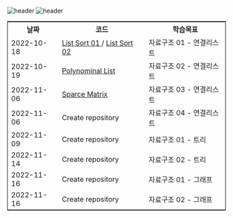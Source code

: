 ![header](https://capsule-render.vercel.app/api?type=waving&height=250&color=89a5ea&text=DataStructure&fontColor=f5f5dc)
![header](https://capsule-render.vercel.app/api?type=rect&height=50&color=f5f5dc&text=2022학년도2학기&fontColor=929292&fontSize=20)






<html>
  <table style ="border:1px solid black;margin-left:auto;margin-right:auto;">
    <th align = "center">날짜</th>
    <th align = "center">코드</th>
    <th align = "center">학습목표</th>
    <tr>
      <td>2022-10-18</td>
      <td><a href="https://github.com/swimmin99/Data_Structure/blob/main/list1.c"> List Sort 01 </a> /
      <a href="https://github.com/swimmin99/Data_Structure/blob/main/list2.c"> List Sort 02 </a></td>
      <td> 자료구조 01 - 연결리스트 </td>
    <tr>
      <td>2022-10-19</td>
      <td> <a href="https://github.com/swimmin99/Data_Structure/blob/main/Polynominal.c"> Polynominal List </a> </td>
      <td> 자료구조 02 - 연결리스트 </td>
    <tr>
      <td>2022-11-06</td>
      <td>  <a href="https://github.com/swimmin99/Data_Structure/blob/main/SparceMatrix.c"> Sparce Matrix </a> </td>
      <td> 자료구조 03 - 연결리스트  </td>
    <tr>
      <td>2022-11-06</td>
      <td> Create repository </td>
      <td> 자료구조 04 - 연결리스트  </td>
    <tr>
      <td>2022-11-09</td>
      <td> Create repository </td>
      <td> 자료구조 01 - 트리  </td>
    <tr>
      <td>2022-11-14</td>
      <td> Create repository </td>
      <td> 자료구조 02 - 트리 </td>
    <tr>
      <td>2022-11-16</td>
      <td> Create repository </td>
      <td> 자료구조 01 - 그래프 </td>
    <tr>
      <td>2022-11-16</td>
      <td> Create repository </td>
      <td> 자료구조 02 - 그래프 </td>
  </table>
  
 
</html>

